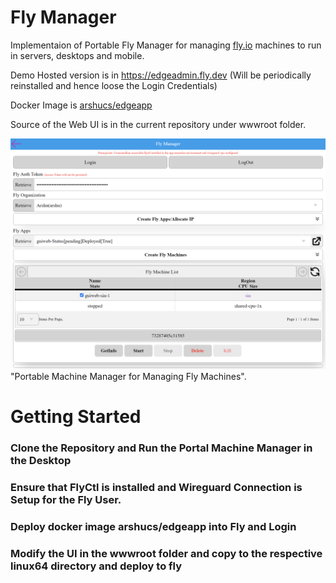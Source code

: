 # Fly Manager

Implementaion of Portable Fly Manager for managing <a href="https://fly.io">fly.io</a> machines to run in servers, desktops and mobile.

Demo Hosted version is in <a href="https://edgeadmin.fly.dev">https://edgeadmin.fly.dev</a> (Will be periodically reinstalled and hence loose the Login Credentials)

Docker Image is <a href="https://hub.docker.com/r/arshucs/edgeapp">arshucs/edgeapp</a>

Source of the Web UI is in the current repository under wwwroot folder.

![Manage Fly Machines](Screenshot.png) "Portable Machine Manager for Managing Fly Machines".

# Getting Started

### Clone the Repository and Run the Portal Machine Manager in the Desktop

### Ensure that FlyCtl is installed and Wireguard Connection is Setup for the Fly User.

### Deploy docker image arshucs/edgeapp into Fly and Login

### Modify the UI in the wwwroot folder and copy to the respective linux64 directory and deploy to fly
